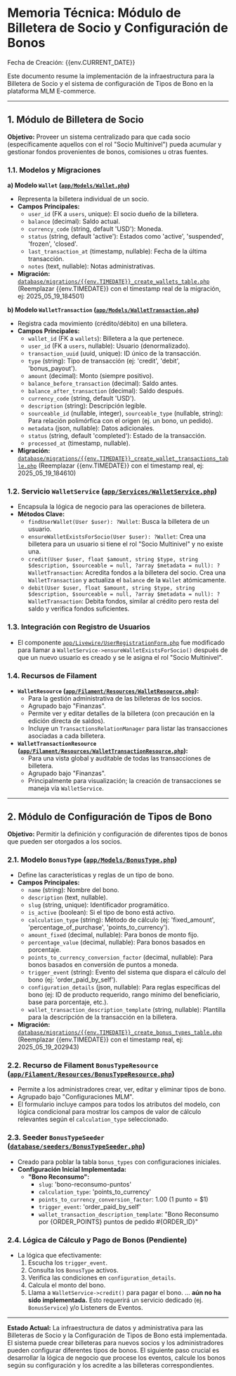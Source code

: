 # Memoria Técnica: Módulo de Billetera de Socio y Configuración de Bonos

Fecha de Creación: {{env.CURRENT_DATE}}

Este documento resume la implementación de la infraestructura para la Billetera de Socio y el sistema de configuración de Tipos de Bono en la plataforma MLM E-commerce.

---

## 1. Módulo de Billetera de Socio

**Objetivo:** Proveer un sistema centralizado para que cada socio (específicamente aquellos con el rol "Socio Multinivel") pueda acumular y gestionar fondos provenientes de bonos, comisiones u otras fuentes.

### 1.1. Modelos y Migraciones

**a) Modelo `Wallet` ([`app/Models/Wallet.php`](app/Models/Wallet.php:1))**
   *   Representa la billetera individual de un socio.
   *   **Campos Principales:**
        *   `user_id` (FK a `users`, unique): El socio dueño de la billetera.
        *   `balance` (decimal): Saldo actual.
        *   `currency_code` (string, default 'USD'): Moneda.
        *   `status` (string, default 'active'): Estados como 'active', 'suspended', 'frozen', 'closed'.
        *   `last_transaction_at` (timestamp, nullable): Fecha de la última transacción.
        *   `notes` (text, nullable): Notas administrativas.
   *   **Migración:** [`database/migrations/{{env.TIMEDATE}}_create_wallets_table.php`](database/migrations/{{env.TIMEDATE}}_create_wallets_table.php) (Reemplazar {{env.TIMEDATE}} con el timestamp real de la migración, ej: 2025_05_19_184501)

**b) Modelo `WalletTransaction` ([`app/Models/WalletTransaction.php`](app/Models/WalletTransaction.php:1))**
   *   Registra cada movimiento (crédito/débito) en una billetera.
   *   **Campos Principales:**
        *   `wallet_id` (FK a `wallets`): Billetera a la que pertenece.
        *   `user_id` (FK a `users`, nullable): Usuario (denormalizado).
        *   `transaction_uuid` (uuid, unique): ID único de la transacción.
        *   `type` (string): Tipo de transacción (ej: 'credit', 'debit', 'bonus_payout').
        *   `amount` (decimal): Monto (siempre positivo).
        *   `balance_before_transaction` (decimal): Saldo antes.
        *   `balance_after_transaction` (decimal): Saldo después.
        *   `currency_code` (string, default 'USD').
        *   `description` (string): Descripción legible.
        *   `sourceable_id` (nullable, integer), `sourceable_type` (nullable, string): Para relación polimórfica con el origen (ej. un bono, un pedido).
        *   `metadata` (json, nullable): Datos adicionales.
        *   `status` (string, default 'completed'): Estado de la transacción.
        *   `processed_at` (timestamp, nullable).
   *   **Migración:** [`database/migrations/{{env.TIMEDATE}}_create_wallet_transactions_table.php`](database/migrations/{{env.TIMEDATE}}_create_wallet_transactions_table.php) (Reemplazar {{env.TIMEDATE}} con el timestamp real, ej: 2025_05_19_184610)

### 1.2. Servicio `WalletService` ([`app/Services/WalletService.php`](app/Services/WalletService.php:1))

*   Encapsula la lógica de negocio para las operaciones de billetera.
*   **Métodos Clave:**
    *   `findUserWallet(User $user): ?Wallet`: Busca la billetera de un usuario.
    *   `ensureWalletExistsForSocio(User $user): ?Wallet`: Crea una billetera para un usuario si tiene el rol "Socio Multinivel" y no existe una.
    *   `credit(User $user, float $amount, string $type, string $description, $sourceable = null, ?array $metadata = null): ?WalletTransaction`: Acredita fondos a la billetera del socio. Crea una `WalletTransaction` y actualiza el `balance` de la `Wallet` atómicamente.
    *   `debit(User $user, float $amount, string $type, string $description, $sourceable = null, ?array $metadata = null): ?WalletTransaction`: Debita fondos, similar al crédito pero resta del saldo y verifica fondos suficientes.

### 1.3. Integración con Registro de Usuarios

*   El componente [`app/Livewire/UserRegistrationForm.php`](app/Livewire/UserRegistrationForm.php:1) fue modificado para llamar a `WalletService->ensureWalletExistsForSocio()` después de que un nuevo usuario es creado y se le asigna el rol "Socio Multinivel".

### 1.4. Recursos de Filament

*   **`WalletResource` ([`app/Filament/Resources/WalletResource.php`](app/Filament/Resources/WalletResource.php:1)):**
    *   Para la gestión administrativa de las billeteras de los socios.
    *   Agrupado bajo "Finanzas".
    *   Permite ver y editar detalles de la billetera (con precaución en la edición directa de saldos).
    *   Incluye un `TransactionsRelationManager` para listar las transacciones asociadas a cada billetera.
*   **`WalletTransactionResource` ([`app/Filament/Resources/WalletTransactionResource.php`](app/Filament/Resources/WalletTransactionResource.php:1)):**
    *   Para una vista global y auditable de todas las transacciones de billetera.
    *   Agrupado bajo "Finanzas".
    *   Principalmente para visualización; la creación de transacciones se maneja vía `WalletService`.

---

## 2. Módulo de Configuración de Tipos de Bono

**Objetivo:** Permitir la definición y configuración de diferentes tipos de bonos que pueden ser otorgados a los socios.

### 2.1. Modelo `BonusType` ([`app/Models/BonusType.php`](app/Models/BonusType.php:1))

*   Define las características y reglas de un tipo de bono.
*   **Campos Principales:**
    *   `name` (string): Nombre del bono.
    *   `description` (text, nullable).
    *   `slug` (string, unique): Identificador programático.
    *   `is_active` (boolean): Si el tipo de bono está activo.
    *   `calculation_type` (string): Método de cálculo (ej: 'fixed_amount', 'percentage_of_purchase', 'points_to_currency').
    *   `amount_fixed` (decimal, nullable): Para bonos de monto fijo.
    *   `percentage_value` (decimal, nullable): Para bonos basados en porcentaje.
    *   `points_to_currency_conversion_factor` (decimal, nullable): Para bonos basados en conversión de puntos a moneda.
    *   `trigger_event` (string): Evento del sistema que dispara el cálculo del bono (ej: 'order_paid_by_self').
    *   `configuration_details` (json, nullable): Para reglas específicas del bono (ej: ID de producto requerido, rango mínimo del beneficiario, base para porcentaje, etc.).
    *   `wallet_transaction_description_template` (string, nullable): Plantilla para la descripción de la transacción en la billetera.
*   **Migración:** [`database/migrations/{{env.TIMEDATE}}_create_bonus_types_table.php`](database/migrations/{{env.TIMEDATE}}_create_bonus_types_table.php) (Reemplazar {{env.TIMEDATE}} con el timestamp real, ej: 2025_05_19_202943)

### 2.2. Recurso de Filament `BonusTypeResource` ([`app/Filament/Resources/BonusTypeResource.php`](app/Filament/Resources/BonusTypeResource.php:1))

*   Permite a los administradores crear, ver, editar y eliminar tipos de bono.
*   Agrupado bajo "Configuraciones MLM".
*   El formulario incluye campos para todos los atributos del modelo, con lógica condicional para mostrar los campos de valor de cálculo relevantes según el `calculation_type` seleccionado.

### 2.3. Seeder `BonusTypeSeeder` ([`database/seeders/BonusTypeSeeder.php`](database/seeders/BonusTypeSeeder.php:1))

*   Creado para poblar la tabla `bonus_types` con configuraciones iniciales.
*   **Configuración Inicial Implementada:**
    *   **"Bono Reconsumo":**
        *   `slug`: 'bono-reconsumo-puntos'
        *   `calculation_type`: 'points_to_currency'
        *   `points_to_currency_conversion_factor`: 1.00 (1 punto = $1)
        *   `trigger_event`: 'order_paid_by_self'
        *   `wallet_transaction_description_template`: "Bono Reconsumo por {ORDER_POINTS} puntos de pedido #{ORDER_ID}"

### 2.4. Lógica de Cálculo y Pago de Bonos (Pendiente)

*   La lógica que efectivamente:
    1.  Escucha los `trigger_event`.
    2.  Consulta los `BonusType` activos.
    3.  Verifica las condiciones en `configuration_details`.
    4.  Calcula el monto del bono.
    5.  Llama a `WalletService->credit()` para pagar el bono.
    ... **aún no ha sido implementada.** Esto requerirá un servicio dedicado (ej. `BonusService`) y/o Listeners de Eventos.

---

**Estado Actual:**
La infraestructura de datos y administrativa para las Billeteras de Socio y la Configuración de Tipos de Bono está implementada. El sistema puede crear billeteras para nuevos socios y los administradores pueden configurar diferentes tipos de bonos. El siguiente paso crucial es desarrollar la lógica de negocio que procese los eventos, calcule los bonos según su configuración y los acredite a las billeteras correspondientes.
